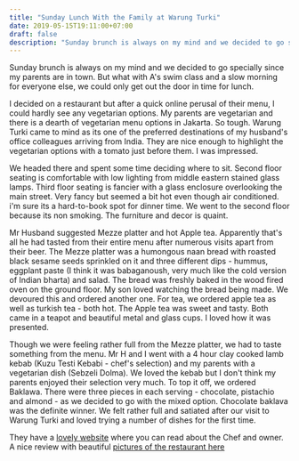 ```yaml
---
title: "Sunday Lunch With the Family at Warung Turki"
date: 2019-05-15T19:11:00+07:00
draft: false
description: "Sunday brunch is always on my mind and we decided to go specially since my parents are in town."
---
```


Sunday brunch is always on my mind and we decided to go specially since my parents are in town. But what with A's swim class and a slow morning for everyone else, we could only get out the door in time for lunch.

I decided on a restaurant but after a quick online perusal of their menu, I could hardly see any vegetarian options. My parents are vegetarian and there is a dearth of vegetarian menu options in Jakarta. So tough. Warung Turki came to mind as its one of the preferred destinations of my husband's office colleagues arriving from India. They are nice enough to highlight the vegetarian options with a tomato just before them. I was impressed. 

We headed there and spent some time deciding where to sit. Second floor seating is comfortable with low lighting from middle eastern stained glass lamps. Third floor seating is fancier with a glass enclosure overlooking the main street. Very fancy but seemed a bit hot even though air conditioned. i'm sure its a hard-to-book spot for dinner time. We went to the second floor because its non smoking. The furniture and decor is quaint. 

Mr Husband suggested Mezze platter and hot Apple tea. Apparently that's all he had tasted from their entire menu after numerous visits apart from their beer. The Mezze platter was a humongous naan bread with roasted black sesame seeds sprinkled on it and three different dips - hummus, eggplant paste (I think it was babaganoush, very much like the cold version of Indian bharta) and salad. The bread was freshly baked in the wood fired oven on the ground floor. My son loved watching the bread being made. We devoured this and ordered another one. For tea, we ordered apple tea as well as turkish tea - both hot. The Apple tea was sweet and tasty. Both came in a teapot and beautiful metal and glass cups. I loved how it was presented. 

Though we were feeling rather full from the Mezze platter, we had to taste something from the menu. Mr H and I went with a 4 hour clay cooked lamb kebab (Kuzu Testi Kebabi - chef's selection) and my parents with a vegetarian dish (Sebzeli Dolma). We loved the kebab but I don't think my parents enjoyed their selection very much. To top it off, we ordered Baklawa. There were three pieces in each serving - chocolate, pistachio and almond - as we decided to go with the mixed option. Chocolate baklava was the definite winner. We felt rather full and satiated after our visit to Warung Turki and loved trying a number of dishes for the first time. 

They have a [lovely website](http://turkuazrst.com/) where you can read about the Chef and owner. A nice review with beautiful [pictures of the restaurant here](https://urbanouteaters.com/2015/warung-turki-by-turkuaz-kemang-jakarta/)
